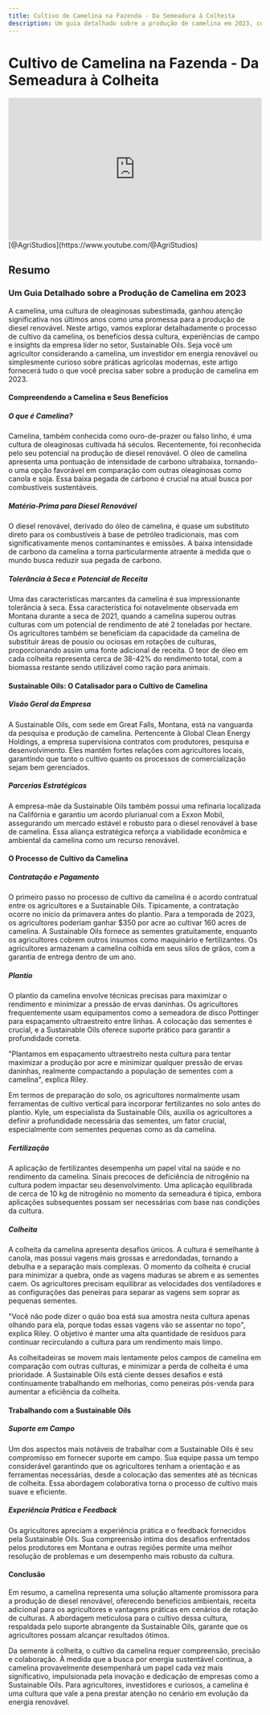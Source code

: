 ```yaml
---
title: Cultivo de Camelina na Fazenda - Da Semeadura à Colheita
description: Um guia detalhado sobre a produção de camelina em 2023, cobrindo o processo de cultivo, benefícios, experiências e insights da Sustainable Oils.
---
```


# Cultivo de Camelina na Fazenda - Da Semeadura à Colheita

<div style="position: relative; width: 100%; padding-bottom: 56.25%; height: 0; overflow: hidden;">
    <iframe src="https://www.youtube.com/embed/bcSk3hPmlzI?si=xxdZ3lNfPU-GG6jr" title="YouTube video player" frameborder="0" allow="accelerometer; autoplay; clipboard-write; encrypted-media; gyroscope; picture-in-picture; web-share" referrerpolicy="strict-origin-when-cross-origin" allowfullscreen style="position: absolute; top: 0; left: 0; width: 100%; height: 100%; border: 0; object-fit: cover;"></iframe>
</div>
[@AgriStudios](https://www.youtube.com/@AgriStudios)

## Resumo
### Um Guia Detalhado sobre a Produção de Camelina em 2023

A camelina, uma cultura de oleaginosas subestimada, ganhou atenção significativa nos últimos anos como uma promessa para a produção de diesel renovável. Neste artigo, vamos explorar detalhadamente o processo de cultivo da camelina, os benefícios dessa cultura, experiências de campo e insights da empresa líder no setor, Sustainable Oils. Seja você um agricultor considerando a camelina, um investidor em energia renovável ou simplesmente curioso sobre práticas agrícolas modernas, este artigo fornecerá tudo o que você precisa saber sobre a produção de camelina em 2023.

#### Compreendendo a Camelina e Seus Benefícios

##### O que é Camelina?

Camelina, também conhecida como ouro-de-prazer ou falso linho, é uma cultura de oleaginosas cultivada há séculos. Recentemente, foi reconhecida pelo seu potencial na produção de diesel renovável. O óleo de camelina apresenta uma pontuação de intensidade de carbono ultrabaixa, tornando-o uma opção favorável em comparação com outras oleaginosas como canola e soja. Essa baixa pegada de carbono é crucial na atual busca por combustíveis sustentáveis.

##### Matéria-Prima para Diesel Renovável

O diesel renovável, derivado do óleo de camelina, é quase um substituto direto para os combustíveis à base de petróleo tradicionais, mas com significativamente menos contaminantes e emissões. A baixa intensidade de carbono da camelina a torna particularmente atraente à medida que o mundo busca reduzir sua pegada de carbono.

##### Tolerância à Seca e Potencial de Receita

Uma das características marcantes da camelina é sua impressionante tolerância à seca. Essa característica foi notavelmente observada em Montana durante a seca de 2021, quando a camelina superou outras culturas com um potencial de rendimento de até 2 toneladas por hectare. Os agricultores também se beneficiam da capacidade da camelina de substituir áreas de pousio ou ociosas em rotações de culturas, proporcionando assim uma fonte adicional de receita. O teor de óleo em cada colheita representa cerca de 38-42% do rendimento total, com a biomassa restante sendo utilizável como ração para animais.

#### Sustainable Oils: O Catalisador para o Cultivo de Camelina

##### Visão Geral da Empresa

A Sustainable Oils, com sede em Great Falls, Montana, está na vanguarda da pesquisa e produção de camelina. Pertencente à Global Clean Energy Holdings, a empresa supervisiona contratos com produtores, pesquisa e desenvolvimento. Eles mantêm fortes relações com agricultores locais, garantindo que tanto o cultivo quanto os processos de comercialização sejam bem gerenciados.

##### Parcerias Estratégicas

A empresa-mãe da Sustainable Oils também possui uma refinaria localizada na Califórnia e garantiu um acordo plurianual com a Exxon Mobil, assegurando um mercado estável e robusto para o diesel renovável à base de camelina. Essa aliança estratégica reforça a viabilidade econômica e ambiental da camelina como um recurso renovável.

#### O Processo de Cultivo da Camelina

##### Contratação e Pagamento

O primeiro passo no processo de cultivo da camelina é o acordo contratual entre os agricultores e a Sustainable Oils. Tipicamente, a contratação ocorre no início da primavera antes do plantio. Para a temporada de 2023, os agricultores poderiam ganhar $350 por acre ao cultivar 160 acres de camelina. A Sustainable Oils fornece as sementes gratuitamente, enquanto os agricultores cobrem outros insumos como maquinário e fertilizantes. Os agricultores armazenam a camelina colhida em seus silos de grãos, com a garantia de entrega dentro de um ano.

##### Plantio

O plantio da camelina envolve técnicas precisas para maximizar o rendimento e minimizar a pressão de ervas daninhas. Os agricultores frequentemente usam equipamentos como a semeadora de disco Pottinger para espaçamento ultraestreito entre linhas. A colocação das sementes é crucial, e a Sustainable Oils oferece suporte prático para garantir a profundidade correta.

"Plantamos em espaçamento ultraestreito nesta cultura para tentar maximizar a produção por acre e minimizar qualquer pressão de ervas daninhas, realmente compactando a população de sementes com a camelina", explica Riley.

Em termos de preparação do solo, os agricultores normalmente usam ferramentas de cultivo vertical para incorporar fertilizantes no solo antes do plantio. Kyle, um especialista da Sustainable Oils, auxilia os agricultores a definir a profundidade necessária das sementes, um fator crucial, especialmente com sementes pequenas como as da camelina.

##### Fertilização

A aplicação de fertilizantes desempenha um papel vital na saúde e no rendimento da camelina. Sinais precoces de deficiência de nitrogênio na cultura podem impactar seu desenvolvimento. Uma aplicação equilibrada de cerca de 10 kg de nitrogênio no momento da semeadura é típica, embora aplicações subsequentes possam ser necessárias com base nas condições da cultura.

##### Colheita

A colheita da camelina apresenta desafios únicos. A cultura é semelhante à canola, mas possui vagens mais grossas e arredondadas, tornando a debulha e a separação mais complexas. O momento da colheita é crucial para minimizar a quebra, onde as vagens maduras se abrem e as sementes caem. Os agricultores precisam equilibrar as velocidades dos ventiladores e as configurações das peneiras para separar as vagens sem soprar as pequenas sementes.

"Você não pode dizer o quão boa está sua amostra nesta cultura apenas olhando para ela, porque todas essas vagens vão se assentar no topo", explica Riley. O objetivo é manter uma alta quantidade de resíduos para continuar recirculando a cultura para um rendimento mais limpo.

As colheitadeiras se movem mais lentamente pelos campos de camelina em comparação com outras culturas, e minimizar a perda de colheita é uma prioridade. A Sustainable Oils está ciente desses desafios e está continuamente trabalhando em melhorias, como peneiras pós-venda para aumentar a eficiência da colheita.

#### Trabalhando com a Sustainable Oils

##### Suporte em Campo

Um dos aspectos mais notáveis de trabalhar com a Sustainable Oils é seu compromisso em fornecer suporte em campo. Sua equipe passa um tempo considerável garantindo que os agricultores tenham a orientação e as ferramentas necessárias, desde a colocação das sementes até as técnicas de colheita. Essa abordagem colaborativa torna o processo de cultivo mais suave e eficiente.

##### Experiência Prática e Feedback

Os agricultores apreciam a experiência prática e o feedback fornecidos pela Sustainable Oils. Sua compreensão íntima dos desafios enfrentados pelos produtores em Montana e outras regiões permite uma melhor resolução de problemas e um desempenho mais robusto da cultura.

#### Conclusão

Em resumo, a camelina representa uma solução altamente promissora para a produção de diesel renovável, oferecendo benefícios ambientais, receita adicional para os agricultores e vantagens práticas em cenários de rotação de culturas. A abordagem meticulosa para o cultivo dessa cultura, respaldada pelo suporte abrangente da Sustainable Oils, garante que os agricultores possam alcançar resultados ótimos.

Da semente à colheita, o cultivo da camelina requer compreensão, precisão e colaboração. À medida que a busca por energia sustentável continua, a camelina provavelmente desempenhará um papel cada vez mais significativo, impulsionada pela inovação e dedicação de empresas como a Sustainable Oils. Para agricultores, investidores e curiosos, a camelina é uma cultura que vale a pena prestar atenção no cenário em evolução da energia renovável.